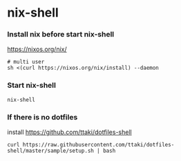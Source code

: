 # nix-shell


### Install nix before start nix-shell
https://nixos.org/nix/
```
# multi user 
sh <(curl https://nixos.org/nix/install) --daemon
```

### Start nix-shell
```
nix-shell
```

### If there is no dotfiles

install https://github.com/ttaki/dotfiles-shell
```
curl https://raw.githubusercontent.com/ttaki/dotfiles-shell/master/sample/setup.sh | bash
```
